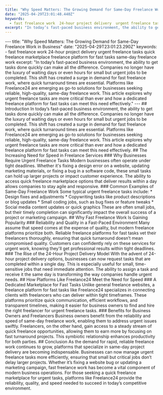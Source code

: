 ```yaml
---
title: "Why Speed Matters: The Growing Demand for Same-Day Freelance Work in Business"
date: "2025-04-29T23:01:48.440Z"
keywords:
  - fast freelance work  24-hour project delivery  urgent freelance tasks  quick freelance marketplace  freelance platform for fast tasks  same-day freelance work
excerpt: "In today’s fast-paced business environment, the ability to get tasks done quickly can make all the difference. Companies no longer have the luxury of waiting days or even hours for small but urgent jobs to be completed. This shift has created a surge in demand for fast freelance work, where quick turnaround times are essential. Platforms like Freelance24 are emerging as go-to solutions for businesses seeking reliable, high-quality, same-day freelance work. This article explores why urgent freelance tasks are more critical than ever and how a dedicated freelance platform for fast tasks can meet this need effectively."
---
```


\--- title: "Why Speed Matters: The Growing Demand for Same-Day Freelance Work in Business" date: "2025-04-29T23:01:23.290Z" keywords: - fast freelance work 24-hour project delivery urgent freelance tasks quick freelance marketplace freelance platform for fast tasks same-day freelance work excerpt: "In today’s fast-paced business environment, the ability to get tasks done quickly can make all the difference. Companies no longer have the luxury of waiting days or even hours for small but urgent jobs to be completed. This shift has created a surge in demand for fast freelance work, where quick turnaround times are essential. Platforms like Freelance24 are emerging as go-to solutions for businesses seeking reliable, high-quality, same-day freelance work. This article explores why urgent freelance tasks are more critical than ever and how a dedicated freelance platform for fast tasks can meet this need effectively." --- ## Introduction In today’s fast-paced business environment, the ability to get tasks done quickly can make all the difference. Companies no longer have the luxury of waiting days or even hours for small but urgent jobs to be completed. This shift has created a surge in demand for fast freelance work, where quick turnaround times are essential. Platforms like Freelance24 are emerging as go-to solutions for businesses seeking reliable, high-quality, same-day freelance work. This article explores why urgent freelance tasks are more critical than ever and how a dedicated freelance platform for fast tasks can meet this need effectively. ## The Increasing Need for Speed in Freelance Services ### Why Businesses Require Urgent Freelance Tasks Modern businesses often operate under tight deadlines. Whether it's fixing a design error on a website, updating marketing materials, or fixing a bug in a software code, these small tasks can hold up larger projects or impact customer experience. The ability to access quick freelance marketplace options that deliver results within a day allows companies to stay agile and responsive. ### Common Examples of Same-Day Freelance Work Some typical urgent freelance tasks include: \* Design fixes and adjustments \* Copywriting tasks like product descriptions or blog updates \* Small coding jobs, such as bug fixes or feature tweaks \* Social media content updates or quick graphics These are often small jobs, but their timely completion can significantly impact the overall success of a project or marketing campaign. ## Why Fast Freelance Work Is Gaining Popularity ### Reliability and Quality in a Fast-Paced Environment Many assume that speed comes at the expense of quality, but modern freelance platforms prioritize both. Reliable freelance platforms for fast tasks vet their freelancers thoroughly, ensuring that quick turnaround doesn’t mean compromised quality. Customers can confidently rely on these services for urgent work, knowing they'll get professional results within tight deadlines. ### The Rise of the 24-Hour Project Delivery Model With the advent of 24-hour project delivery options, businesses can now request tasks that are completed within a single day. This is especially useful for small, time-sensitive jobs that need immediate attention. The ability to assign a task and receive it the same day is transforming the way companies handle urgent needs. ## How Platforms Like Freelance24 Meet the Need for Speed ### A Dedicated Marketplace for Fast Tasks Unlike general freelance websites, a freelance platform for fast tasks like Freelance24 specializes in connecting clients with freelancers who can deliver within tight timeframes. These platforms prioritize quick communication, efficient workflows, and transparent timelines, making it easier for business owners to find and hire the right freelancer for urgent freelance tasks. ### Benefits for Business Owners and Freelancers Business owners benefit from the reliability and speed of same-day freelance work, enabling them to address urgent issues swiftly. Freelancers, on the other hand, gain access to a steady stream of quick freelance opportunities, allowing them to earn more by focusing on fast turnaround projects. This symbiotic relationship enhances productivity for both parties. ## Conclusion As the demand for rapid, reliable freelance work continues to grow, platforms that specialize in same-day project delivery are becoming indispensable. Businesses can now manage urgent freelance tasks more efficiently, ensuring that small but critical jobs don’t delay larger projects. Whether it’s fixing a website bug or updating a marketing campaign, fast freelance work has become a vital component of modern business operations. For those seeking a quick freelance marketplace for urgent tasks, platforms like Freelance24 provide the reliability, quality, and speed needed to succeed in today’s competitive environment.